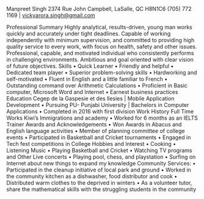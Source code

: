Manpreet Singh
2374 Rue John Campbell, LaSalle, QC H8N1C6
(705) 772 1169 | vickyarora.singh@gmail.com

Professional Summary
Highly analytical, results-driven, young man works quickly and accurately under tight deadlines. Capable of working independently with minimum supervision, and committed to providing high quality service to every work, with focus on health, safety and other issues. Professional, capable, and motivated individual who consistently performs in challenging environments. Ambitious and goal oriented with clear vision of future objectives.
Skills
•	Quick Learner
•	Friendly and helpful
•	Dedicated team player
•	Superior problem-solving skills
•	Hardworking and self-motivated
•	Fluent in English and a little familiar to French
•	Outstanding command over Arithmetic Calculations
•	Proficient in Basic computer, Microsoft Word and Internet
•	Earnest business practices 
Education 
Cegep de la Gaspesie et des llesies | Mobile Application Development
•	Pursuing
PU- Punjabi University | Bachelors in Computer Applications
•	Completed in 2016 with first division
Work History
Full Time Works
Kiwi’s Immigrations and academy
•	Worked for 6 months as an IELTS Trainer
Awards and Acknowledgements
•	Won Awards in Abacus and English language activities
•	Member of planning committee of college events
•	Participated in Basketball and Cricket tournaments
•	Engaged in Tech fest competitions in College
Hobbies and Interest 
•	Cooking
•	Listening Music
•	Playing Basketball and Cricket
•	Watching TV programs and Other Live concerts
•	Playing pool, chess, and playstation
•	Surfing on Internet about new things to expand my knowledge
Community Services:
•	Participated in the cleanup initiative of local park and ground
•	Worked in the community kitchen as a dishwasher, food distributor and cook
•	Distributed warm clothes to the deprived in winters
•	As a volunteer tutor, share the mathematical skills with the struggling students in the community
